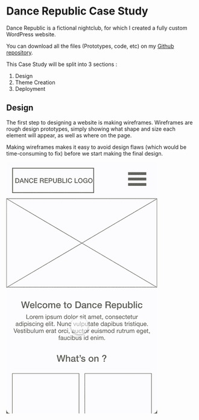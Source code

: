 # Dance Republic Case Study

Dance Republic is a fictional nightclub, for which I created a fully custom WordPress website.

You can download all the files (Prototypes, code, etc) on my [Github repository](#).

This Case Study will be split into 3 sections :

1. Design
2. Theme Creation
3. Deployment

## Design

The first step to designing a website is making wireframes. Wireframes are rough design prototypes, simply showing what shape and size each element will appear, as well as where on the page.

Making wireframes makes it easy to avoid design flaws (which would be time-consuming to fix) before we start making the final design.

![Mobile Wireframe](Wireframe-Mobile.gif)
